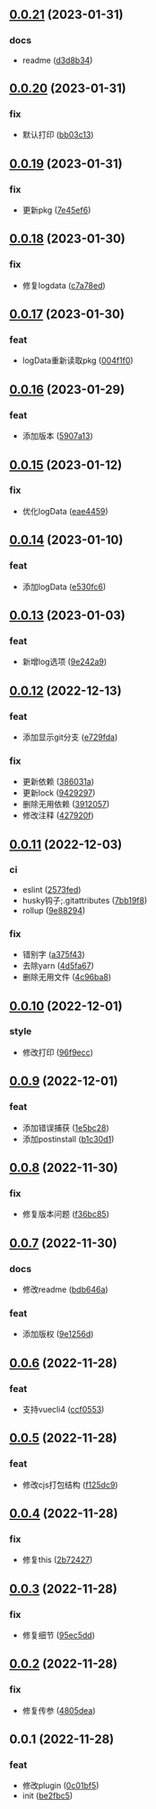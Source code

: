 ## [0.0.21](https://github.com/galaxy-s10/billd-html-webpack-plugin/compare/v0.0.20...v0.0.21) (2023-01-31)


### docs

* readme ([d3d8b34](https://github.com/galaxy-s10/billd-html-webpack-plugin/commit/d3d8b344f0a8a039830e0d8f4b9adf16fed65a4c))



## [0.0.20](https://github.com/galaxy-s10/billd-html-webpack-plugin/compare/v0.0.19...v0.0.20) (2023-01-31)


### fix

* 默认打印 ([bb03c13](https://github.com/galaxy-s10/billd-html-webpack-plugin/commit/bb03c1341220a8c582caf3846a521524d246b185))



## [0.0.19](https://github.com/galaxy-s10/billd-html-webpack-plugin/compare/v0.0.18...v0.0.19) (2023-01-31)


### fix

* 更新pkg ([7e45ef6](https://github.com/galaxy-s10/billd-html-webpack-plugin/commit/7e45ef6f18a671be48c16dcbb50e660402094d9f))



## [0.0.18](https://github.com/galaxy-s10/billd-html-webpack-plugin/compare/v0.0.17...v0.0.18) (2023-01-30)


### fix

* 修复logdata ([c7a78ed](https://github.com/galaxy-s10/billd-html-webpack-plugin/commit/c7a78ed52443c49f886313ba849a6e8752597a82))



## [0.0.17](https://github.com/galaxy-s10/billd-html-webpack-plugin/compare/v0.0.16...v0.0.17) (2023-01-30)


### feat

* logData重新读取pkg ([004f1f0](https://github.com/galaxy-s10/billd-html-webpack-plugin/commit/004f1f0d1ee3a60c4699c72104a822d5734b7b3c))



## [0.0.16](https://github.com/galaxy-s10/billd-html-webpack-plugin/compare/v0.0.15...v0.0.16) (2023-01-29)


### feat

* 添加版本 ([5907a13](https://github.com/galaxy-s10/billd-html-webpack-plugin/commit/5907a1307d572c6a962494692fe472aaf8107ea0))



## [0.0.15](https://github.com/galaxy-s10/billd-html-webpack-plugin/compare/v0.0.14...v0.0.15) (2023-01-12)


### fix

* 优化logData ([eae4459](https://github.com/galaxy-s10/billd-html-webpack-plugin/commit/eae44592ad7c554f47b75d1032b5044e2dd50b1d))



## [0.0.14](https://github.com/galaxy-s10/billd-html-webpack-plugin/compare/v0.0.13...v0.0.14) (2023-01-10)


### feat

* 添加logData ([e530fc6](https://github.com/galaxy-s10/billd-html-webpack-plugin/commit/e530fc645da9e51c8f4ca522e0040d097d4cdaec))



## [0.0.13](https://github.com/galaxy-s10/billd-html-webpack-plugin/compare/v0.0.12...v0.0.13) (2023-01-03)


### feat

* 新增log选项 ([9e242a9](https://github.com/galaxy-s10/billd-html-webpack-plugin/commit/9e242a9574ef16aa9f1670187dbfedd50b4b2349))



## [0.0.12](https://github.com/galaxy-s10/billd-html-webpack-plugin/compare/v0.0.11...v0.0.12) (2022-12-13)


### feat

* 添加显示git分支 ([e729fda](https://github.com/galaxy-s10/billd-html-webpack-plugin/commit/e729fda3673398ca101f5fe39803b823428f860d))

### fix

* 更新依赖 ([386031a](https://github.com/galaxy-s10/billd-html-webpack-plugin/commit/386031abf1c3c63d9a458a1c5e8b5c0d1a3c5323))
* 更新lock ([9429297](https://github.com/galaxy-s10/billd-html-webpack-plugin/commit/94292970120fb4ed98686f43d30b8062c04fbf8d))
* 删除无用依赖 ([3912057](https://github.com/galaxy-s10/billd-html-webpack-plugin/commit/39120570152eb5561c820aa2ef65e99f0b640e50))
* 修改注释 ([427920f](https://github.com/galaxy-s10/billd-html-webpack-plugin/commit/427920f4ce8a2f4fea404c742bb03ee6ac0150a4))



## [0.0.11](https://github.com/galaxy-s10/billd-html-webpack-plugin/compare/v0.0.10...v0.0.11) (2022-12-03)


### ci

* eslint ([2573fed](https://github.com/galaxy-s10/billd-html-webpack-plugin/commit/2573fed8e42c893d44490ec814729e318f93fa78))
* husky钩子;.gitattributes ([7bb19f8](https://github.com/galaxy-s10/billd-html-webpack-plugin/commit/7bb19f8b86b3e2bab5adf05ab324f763c3f0c510))
* rollup ([9e88294](https://github.com/galaxy-s10/billd-html-webpack-plugin/commit/9e8829430d7af591671e4466ec0f889018c31682))

### fix

* 错别字 ([a375f43](https://github.com/galaxy-s10/billd-html-webpack-plugin/commit/a375f43b35c57f952fce894ec4785272abfdb498))
* 去除yarn ([4d5fa67](https://github.com/galaxy-s10/billd-html-webpack-plugin/commit/4d5fa678084e808d997bfde9ea1f8966e738738b))
* 删除无用文件 ([4c96ba8](https://github.com/galaxy-s10/billd-html-webpack-plugin/commit/4c96ba89a8eeb6d9df0f6a98132fc426a3abdb26))



## [0.0.10](https://github.com/galaxy-s10/billd-html-webpack-plugin/compare/v0.0.9...v0.0.10) (2022-12-01)


### style

* 修改打印 ([96f9ecc](https://github.com/galaxy-s10/billd-html-webpack-plugin/commit/96f9ecc04e6535c046608a2a28df50ffb89f759b))



## [0.0.9](https://github.com/galaxy-s10/billd-html-webpack-plugin/compare/v0.0.8...v0.0.9) (2022-12-01)


### feat

* 添加错误捕获 ([1e5bc28](https://github.com/galaxy-s10/billd-html-webpack-plugin/commit/1e5bc288787204d0ad82aba2464ed2563260570a))
* 添加postinstall ([b1c30d1](https://github.com/galaxy-s10/billd-html-webpack-plugin/commit/b1c30d13e9b3978f43aeef551bf8af00d5b38bf1))



## [0.0.8](https://github.com/galaxy-s10/billd-html-webpack-plugin/compare/v0.0.7...v0.0.8) (2022-11-30)


### fix

* 修复版本问题 ([f36bc85](https://github.com/galaxy-s10/billd-html-webpack-plugin/commit/f36bc854f251b7c6e9ef8b7c85b9b2a171ad6719))



## [0.0.7](https://github.com/galaxy-s10/billd-html-webpack-plugin/compare/v0.0.6...v0.0.7) (2022-11-30)


### docs

* 修改readme ([bdb646a](https://github.com/galaxy-s10/billd-html-webpack-plugin/commit/bdb646a56083ce3be0309a4d3a357c201c627a88))

### feat

* 添加版权 ([9e1256d](https://github.com/galaxy-s10/billd-html-webpack-plugin/commit/9e1256dc7efd19a0a462347c023538aebf86df43))



## [0.0.6](https://github.com/galaxy-s10/billd-html-webpack-plugin/compare/v0.0.5...v0.0.6) (2022-11-28)


### feat

* 支持vuecli4 ([ccf0553](https://github.com/galaxy-s10/billd-html-webpack-plugin/commit/ccf0553466082d2fc310d6354836ba19b9acc1a8))



## [0.0.5](https://github.com/galaxy-s10/billd-html-webpack-plugin/compare/v0.0.4...v0.0.5) (2022-11-28)


### feat

* 修改cjs打包结构 ([f125dc9](https://github.com/galaxy-s10/billd-html-webpack-plugin/commit/f125dc939b15ebb791bea43d3882d4099fdfd5db))



## [0.0.4](https://github.com/galaxy-s10/billd-html-webpack-plugin/compare/v0.0.3...v0.0.4) (2022-11-28)


### fix

* 修复this ([2b72427](https://github.com/galaxy-s10/billd-html-webpack-plugin/commit/2b724275067dc06715fbf7b7b4046307f626c4d7))



## [0.0.3](https://github.com/galaxy-s10/billd-html-webpack-plugin/compare/v0.0.2...v0.0.3) (2022-11-28)


### fix

* 修复细节 ([95ec5dd](https://github.com/galaxy-s10/billd-html-webpack-plugin/commit/95ec5ddfef1bfdd629cb3d4d8a2e37f2985f71b9))



## [0.0.2](https://github.com/galaxy-s10/billd-html-webpack-plugin/compare/v0.0.1...v0.0.2) (2022-11-28)


### fix

* 修复传参 ([4805dea](https://github.com/galaxy-s10/billd-html-webpack-plugin/commit/4805dea7ca4e6b208aa86271580148fcec4dd0a5))



## 0.0.1 (2022-11-28)


### feat

* 修改plugin ([0c01bf5](https://github.com/galaxy-s10/billd-html-webpack-plugin/commit/0c01bf5111bda351ef8c6f9022006802bc705a00))
* init ([be2fbc5](https://github.com/galaxy-s10/billd-html-webpack-plugin/commit/be2fbc5678447d4e31f43f81b068506ce678431f))



